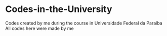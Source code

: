 # Codes-in-the-University
Codes created by me during the course in Universidade Federal da Paraíba
All codes here were made by me
